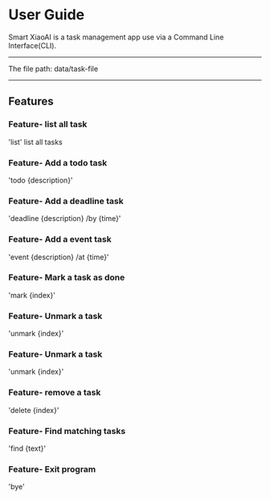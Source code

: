 # User Guide
Smart XiaoAI is a task management app use via a Command Line Interface(CLI).

----
The file path: data/task-file

----


## Features

### Feature- list all task

'list'
list all tasks

### Feature- Add a todo task
'todo {description}'

### Feature- Add a deadline task
'deadline {description} /by {time}'

### Feature- Add a event task
'event {description} /at {time}'

### Feature- Mark a task as done
'mark {index}'

### Feature- Unmark a task
'unmark {index}'

### Feature- Unmark a task
'unmark {index}'

### Feature- remove a task
'delete {index}'

### Feature- Find matching tasks
'find {text}'

### Feature- Exit program
'bye'

